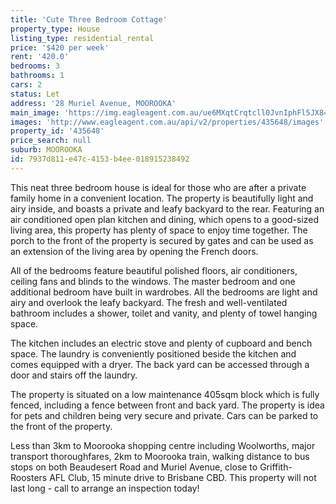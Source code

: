 ```yaml
---
title: 'Cute Three Bedroom Cottage'
property_type: House
listing_type: residential_rental
price: '$420 per week'
rent: '420.0'
bedrooms: 3
bathrooms: 1
cars: 2
status: Let
address: '28 Muriel Avenue, MOOROOKA'
main_image: 'https://img.eagleagent.com.au/ue6MXqtCrqtcll0JvnIphFl5JX8=/1280x854/smart/https://s3-us-west-2.amazonaws.com/eagleagent-orig/images/6826395/417377738-image-M.jpg'
images: 'http://www.eagleagent.com.au/api/v2/properties/435648/images'
property_id: '435648'
price_search: null
suburb: MOOROOKA
id: 7937d811-e47c-4153-b4ee-018915238492
---
```

This neat three bedroom house is ideal for those who are after a private family home in a convenient location. The property is beautifully light and airy inside, and boasts a private and leafy backyard to the rear. Featuring an air conditioned open plan kitchen and dining, which opens to a good-sized living area, this property has plenty of space to enjoy time together. The porch to the front of the property is secured by gates and can be used as an extension of the living area by opening the French doors.

All of the bedrooms feature beautiful polished floors, air conditioners, ceiling fans and blinds to the windows. The master bedroom and one additional bedroom have built in wardrobes. All the bedrooms are light and airy and overlook the leafy backyard. The fresh and well-ventilated bathroom includes a shower, toilet and vanity, and plenty of towel hanging space.

The kitchen includes an electric stove and plenty of cupboard and bench space. The laundry is conveniently positioned beside the kitchen and comes equipped with a dryer. The back yard can be accessed through a door and stairs off the laundry.

The property is situated on a low maintenance 405sqm block which is fully fenced, including a fence between front and back yard. The property is idea for pets and children being very secure and private. Cars can be parked to the front of the property.

Less than 3km to Moorooka shopping centre including Woolworths, major transport thoroughfares, 2km to Moorooka train, walking distance to bus stops on both Beaudesert Road and Muriel Avenue, close to Griffith-Roosters AFL Club, 15 minute drive to Brisbane CBD. This property will not last long - call to arrange an inspection today!
